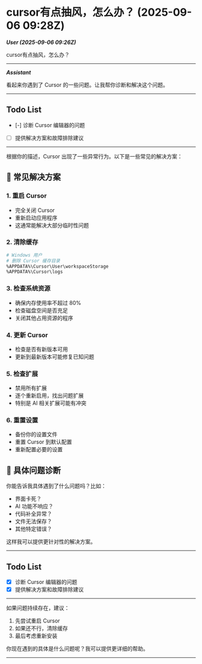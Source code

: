 <!-- Generated by SpecStory -->

# cursor有点抽风，怎么办？ (2025-09-06 09:28Z)

_**User (2025-09-06 09:26Z)**_

cursor有点抽风，怎么办？

---

_**Assistant**_

看起来你遇到了 Cursor 的一些问题。让我帮你诊断和解决这个问题。


---

## Todo List

- [-] 诊断 Cursor 编辑器的问题
- [ ] 提供解决方案和故障排除建议

---

根据你的描述，Cursor 出现了一些异常行为。以下是一些常见的解决方案：

## 🔧 常见解决方案

### 1. **重启 Cursor**
- 完全关闭 Cursor
- 重新启动应用程序
- 这通常能解决大部分临时性问题

### 2. **清除缓存**
```bash
# Windows 用户
# 删除 Cursor 缓存目录
%APPDATA%\Cursor\User\workspaceStorage
%APPDATA%\Cursor\logs
```

### 3. **检查系统资源**
- 确保内存使用率不超过 80%
- 检查磁盘空间是否充足
- 关闭其他占用资源的程序

### 4. **更新 Cursor**
- 检查是否有新版本可用
- 更新到最新版本可能修复已知问题

### 5. **检查扩展**
- 禁用所有扩展
- 逐个重新启用，找出问题扩展
- 特别是 AI 相关扩展可能有冲突

### 6. **重置设置**
- 备份你的设置文件
- 重置 Cursor 到默认配置
- 重新配置必要的设置

## 🚨 具体问题诊断

你能告诉我具体遇到了什么问题吗？比如：
- 界面卡死？
- AI 功能不响应？
- 代码补全异常？
- 文件无法保存？
- 其他特定错误？

这样我可以提供更针对性的解决方案。


---

## Todo List

- [x] 诊断 Cursor 编辑器的问题
- [x] 提供解决方案和故障排除建议

---

如果问题持续存在，建议：
1. 先尝试重启 Cursor
2. 如果还不行，清除缓存
3. 最后考虑重新安装

你现在遇到的具体是什么问题呢？我可以提供更详细的帮助。

---

